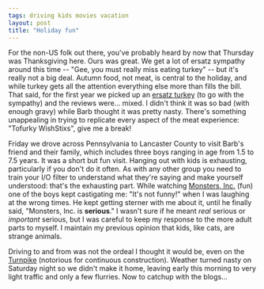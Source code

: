 ```yaml
---
tags: driving kids movies vacation
layout: post
title: "Holiday fun"
---
```




For the non-US folk out there, you've probably heard by now that Thursday was Thanksgiving here. Ours was great. We get a lot of ersatz sympathy around this time -- "Gee, you must really miss eating turkey" -- but it's really not a big deal. Autumn food, not meat, is central to the holiday, and while turkey gets all the attention everything else more than fills the bill. That said, for the first year we picked up an <a href="http://www.tofurky.com/tofurky/">ersatz turkey</a> (to go with the sympathy) and the reviews were... mixed. I didn't think it was so bad (with enough gravy) while Barb thought it was pretty nasty. There's something unappealing in trying to replicate every aspect of the meat experience: "Tofurky WishStixs", give me a break!

<p>Friday we drove across Pennsylvania to Lancaster County to visit Barb's friend and their family, which includes three boys ranging in age from 1.5 to 7.5 years. It was a short but fun visit. Hanging out with kids is exhausting, particularly if you don't do it often. As with any other group you need to train your I/O filter to understand what they're saying and make yourself understood: that's the exhausting part. While watching <a href="http://us.imdb.com/Title?0198781">Monsters, Inc.</a> (fun) one of the boys kept castigating me: "It's not funny!" when I was laughing at the wrong times. He kept getting sterner with me about it, until he finally said, "Monsters, Inc. is <b>serious</b>." I wasn't sure if he meant <em>real</em> serious or <em>important</em> serious, but I was careful to keep my response to the more adult parts to myself. I maintain my previous opinion that kids, like cats, are strange animals.</p>

<p>Driving to and from was not the ordeal I thought it would be, even on the <a href="http://www.paturnpike.com/">Turnpike</a> (notorious for continuous construction). Weather turned nasty on Saturday night so we didn't make it home, leaving early this morning to very light traffic and only a few flurries. Now to catchup with the blogs...</p>


